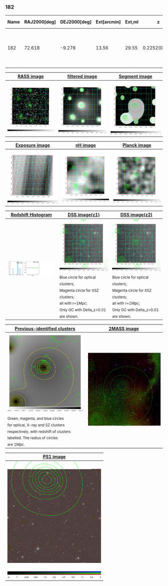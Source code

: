 <div STYLE="page-break-after: always;"></div>

### 182

|Name|RAJ2000[deg]|DEJ2000[deg] |Ext[arcmin]| Ext,ml | z | z_src| C|GC(XSZ,Delta_z<0.01)| GC(OPT,Delta_z<0.01)|GC| R_sig[arcmin] | R500[arcmin] | R500[Mpc]| CRsig[c/s] | CR500[c/s] |L500[1E44 erg/s]|F500[1E-12 erg/s/cm^2]| M500[1E14 Msun]|Tx[keV]|Cnt_sig|Beta|Rc[arcmin]|Comment|Alias|
|---|---|---|---|---|---|------|---|--------|---------|----------|---|---|---|---|---|---|---|---|---|---|---|---|---|---|
|182| 72.618| -9.276| 13.56| 29.55| 0.2252(0.000)| -| G| -| -| A, W| 21.244| 5.456| 1.184| 0.194(0.067)| 0.173(0.060)| 4.964(2.237)| 3.310(1.491)| 5.91(1.25)| 6.90(0.93)| 99.9| 0.724(-0.132+0.164)| 8.654(-2.391+2.453)| An Abell cluster with $z$ = 0.2244 and offset = 0.58 Mpc| t515|

|[RASS image](../image/182/182_img.pdf)|[filtered image](../image/182/182_fil.pdf)|[Segment image](../image/182/182_seg.pdf)|
|-------------------|--------------------|-------------------|
| <img src="../image/182/182_img.png" width="300">  | <img src="../image/182/182_fil.png" width="300">   | <img src="../image/182/182_seg.png" width="300">  |

|[Exposure image](../image/182/182_mex.pdf)| [nH image](../image/182/182_nh.pdf)| [Planck image](../image/182/182_p.pdf)|
|-------------------|--------------------|-------------------|
|<img src="../image/182/182_mex.png" width="300">   | <img src="../image/182/182_nh.png" width="300">    | <img src="../image/182/182_p.png" width="300"> |

|[Redshift Histogram](../image/182/182_zg.pdf) | [DSS image(z1)](../image/182/182_dss_z1.pdf)      |  [DSS image(z2)](../image/182/182_dss_z2.pdf)    |
|-------------------|--------------------|-------------------|
|<img src="../image/182/182_zg.png" width="300"> |<img src="../image/182/182_dss_z1.png" width="300"> <sub><br>Blue circle for optical clusters; <br>Magenta circle for XSZ clusters; <br>all with r=1Mpc; <br>Only GC with Delta_z<0.01 are shown. </sub>| <img src="../image/182/182_dss_z2.png" width="300"><sub><br>Blue circle for optical clusters; <br>Magenta circle for XSZ clusters; <br>all with r=1Mpc; <br>Only GC with Delta_z<0.01 are shown. </sub> |

|[Previous-identified clusters](../image/182/182_gc.pdf) | [2MASS image](../image/182/182_2mass.pdf)      |
|-------------------|-------------------|
|<img src=../image/182/182_gc.png width="300"> <br><sub>Green, magenta, and blue circles <br>for optical, X-ray and SZ clusters <br>respectively, with redshift of clusters <br>labelled. The radius of circles <br>are 1Mpc.</sub>|<img src="../image/182/182_2mass.png" width="300">  |

|[PS1 image](../image/182/182_ps1.pdf)            |
|-------------------|
| <img src="../image/182/182_ps1.png" width="300">  |
